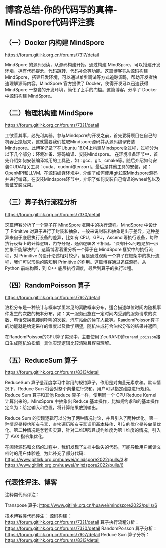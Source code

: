 # 博客总结-你的代码写的真棒-MindSpore代码评注赛

## （一）Docker 内构建 MindSpore

https://forum.gitlink.org.cn/forums/7317/detail

MindSpore 的源码阅读，从源码构建开始。通过构建 MindSpore，可以搭建开发环境，拥有代码提示、代码跳转、代码补全等功能。这篇博客将从源码构建 MindSpore，搭建开发环境，可以通过单步调试等方式追踪源码，帮助开发者快速理解源码内容。MindSpore 官方提供了 Docker，使得开发可以迅速获得 MindSpore 一整套的开发环境，简化了上手的门槛。这篇博客，分享了 Docker 中源码构建 MindSpore。

## （二）物理机构建 MindSpore

https://forum.gitlink.org.cn/forums/7321/detail

工欲善其事，必先利其器。参与Mindspore的开发之前，首先要将项目在自己的机器上跑起来，这就需要我们拉取Mindspore源码并从源码编译安装Mindspore。此博客记录了在Ubuntu 18.04上构建Mindspore全过程，过程分为以下几个部分：环境准备、源码编译、安装Mindspore。
在环境准备环节中，首先介绍如何安装编译常用的工具链，如：gcc、git、cmake等。随后介绍如何安装CUDA相关工具：cuda、cudnn和tensorrt。最后是其他工具的安装，如：OpenMPI和LLVM。在源码编译环境中，介绍了如何使用git拉取Mindspore源码并进行编译。在安装Mindspore环节中，介绍了如何安装自己编译的wheel包以及验证安装成果。

## （三）算子执行流程分析

https://forum.gitlink.org.cn/forums/7330/detail

这篇博客分析了一个算子在 MindSpore 框架中的执行流程。MindSpore 中设计了 Primitive 对算子进行了封装和抽象，一般来说封装和抽象是出于差异，这种差异来自于底层执行设备的差异，比如有 CPU，GPU，Ascend 等执行设备，每种执行设备上的计算逻辑，内存分配，通信逻辑各不相同。“没有什么问题是加一层抽象不能解决的”。这篇博客着重分析一个算子在 MindSpore 框架中的执行流程，对 Primitive 的设计论述相对较少，但是通过观察一个算子在框架中的执行流程，我们可以形象的感知到 Primitive 的作用。这篇博客通过追踪源码，从 Python 前端构图，到 C++ 底层执行调度，最后到算子的执行过程。

## （四）RandomPoisson 算子

https://forum.gitlink.org.cn/forums/7607/detail

泊松分布是一种统计与概率学里常见的离散概率分布，适合描述单位时间内随机事件发生的次数的概率分布，如：某一服务设施在一定时间内受到的服务请求的次数、电话交换机接到呼叫的次数、汽车站台的候车人数等。RandomPoisson算子的功能就是给定采样的维度以及数学期望，随机生成符合泊松分布的结果并返回。

在RandomPoisson的GPU算子实现中，主要使用了cuRAND的`curand_poisson`接口生成随机泊松值，具体实现逻辑比较清晰且容易理解。

## （五）ReduceSum 算子

https://forum.gitlink.org.cn/forums/8313/detail

ReduceSum 算子是深度学习中常用的规约算子，作用是对向量元素求和。默认情况下，Reduce Sum 将会对整个向量进行求和，用户可以指定维度进行规约。Reduce Sum 算子和其他 Reduce 算子一样，使用同一个 CPU Reduce Kernel 计算出来的。MindSpore 中抽象出 Reduce 基本操作，比如规约求和的基本操作定义为：给定输入和位置，将计算结果放到输出。

Reduce Sum 的实现逻辑可以分为了两种情况讨论，并且引入了两种优化。第一种情况是规约所有元素，直接遍历所有元素调用基本操作，引入的优化是长向量优化。第二种情况是老老实实算，针对二维矩阵且规约维度为第 1 维度的情况，引入了 AVX 指令集优化。

在阅读源码和文档的过程中，我们发现了文档中缺失的代码，可能导致用户阅读文档时的用户体验差，为此补充了部分代码：https://www.gitlink.org.cn/huawei/mindspore2022/pulls/3 和  https://www.gitlink.org.cn/huawei/mindspore2022/pulls/6

## 代表性评注、博客

注释类代码评注：

Transpose 算子: https://www.gitlink.org.cn/huawei/mindspore2022/pulls/6

技术博客类代码评注：
源码构建：https://forum.gitlink.org.cn/forums/7321/detail
算子执行流程分析：https://forum.gitlink.org.cn/forums/7330/detail
RandomPoisson 算子分析：https://forum.gitlink.org.cn/forums/7607/detail
Reduce Sum 算子分析：https://forum.gitlink.org.cn/forums/8313/detail
